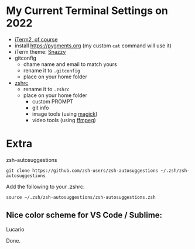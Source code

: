 # My Current Terminal Settings on 2022

* [iTerm2, of course](https://iterm2.com)
* install https://pygments.org (my custom `cat` command will use it)
* iTerm theme: [Snazzy](Snazzy.itermcolors)
* gitconfig 
    - chame name and email to match yours
    - rename it to `.gitconfig`
    - place on your home folder
* [zshrc](zshrc)
    - rename it to `.zshrc`
    - place on your home folder
        * custom PROMPT
        * git info
        * image tools (using [magick](https://imagemagick.org))
        * video tools (using [ffmpeg](https://www.ffmpeg.org))

# Extra

zsh-autosuggestions


`git clone https://github.com/zsh-users/zsh-autosuggestions ~/.zsh/zsh-autosuggestions`

Add the following to your .zshrc:

`source ~/.zsh/zsh-autosuggestions/zsh-autosuggestions.zsh`

## Nice color scheme for VS Code / Sublime:

Lucario

Done.
